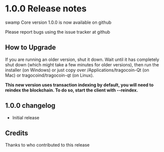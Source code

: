 1.0.0 Release notes
====================

swamp Core version 1.0.0 is now available on github

Please report bugs using the issue tracker at github


How to Upgrade
--------------

If you are running an older version, shut it down. Wait until it has completely
shut down (which might take a few minutes for older versions), then run the
installer (on Windows) or just copy over /Applications/tragocoin-Qt (on Mac) or
tragocoind/tragocoin-qt (on Linux).

**This new version uses transaction indexing by default, you will need to reindex 
the blockchain. To do so, start the client with --reindex.**


1.0.0 changelog
----------------
- Initial release


Credits
--------

Thanks to who contributed to this release


